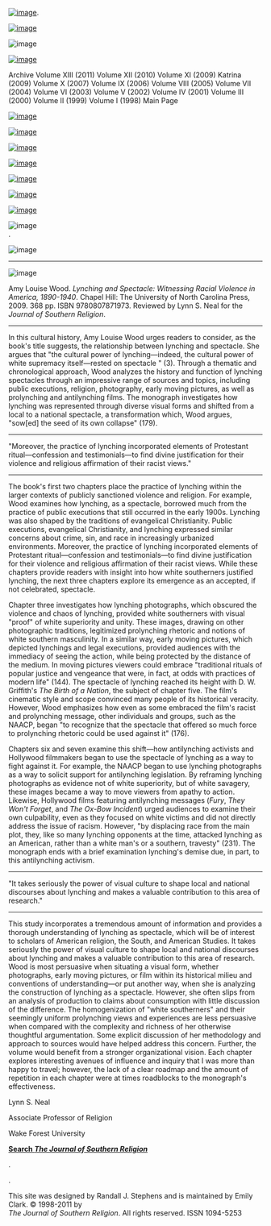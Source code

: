 [![image](../index_top_logo_.jpg)](http://jsr.fsu.edu/).

[![image](../index_top.jpg)](http://jsr.fsu.edu/)

![image](../../production/page_2_strip.jpg)

[![image](../New_Vol_13.png)](Front13.html)

Archive Volume XIII (2011) Volume XII (2010) Volume XI (2009) Katrina
(2009) Volume X (2007) Volume IX (2006) Volume VIII (2005) Volume VII
(2004) Volume VI (2003) Volume V (2002) Volume IV (2001) Volume III
(2000) Volume II (1999) Volume I (1998) Main Page

[![image](../page_2_link_4_mast.jpg)](http://jsr.fsu.edu/ed.htm)

[![image](../page_2_link_5_ed_policies.jpg)](http://jsr.fsu.edu/mission.htm)

[![image](../page_2_link_6_article_sub.jpg)](http://jsr.fsu.edu/submit.htm)

[![image](../page_2_link_7_book_rev.jpg)](http://jsr.fsu.edu/reviews.htm)

[![image](../page_2_link_8_hill_award.jpg)](http://jsr.fsu.edu/award.htm)

[![image](../page_2_link_9_advertisers.jpg)](http://jsr.fsu.edu/ads.htm)

[![image](../page_2_link_99_email.jpg)](mailto:aremillard@francis.edu)

![image](../../production/page_2_width_line_side.jpg) \
.

![image](../../production/page_2_width_line_top.jpg)

* * * * *

![image](Reviews/LynchingAndSpectacle.jpg)

Amy Louise Wood. *Lynching and Spectacle: Witnessing Racial Violence in
America, 1890-1940*. Chapel Hill: The University of North Carolina
Press, 2009. 368 pp. ISBN 9780807871973. Reviewed by Lynn S. Neal for
the *Journal of Southern Religion*.

* * * * *

In this cultural history, Amy Louise Wood urges readers to consider, as
the book's title suggests, the relationship between lynching and
spectacle. She argues that "the cultural power of lynching—indeed, the
cultural power of white supremacy itself—rested on spectacle " (3).
Through a thematic and chronological approach, Wood analyzes the history
and function of lynching spectacles through an impressive range of
sources and topics, including public executions, religion, photography,
early moving pictures, as well as prolynching and antilynching films.
The monograph investigates how lynching was represented through diverse
visual forms and shifted from a local to a national spectacle, a
transformation which, Wood argues, "sow[ed] the seed of its own
collapse" (179).

* * * * *

"Moreover, the practice of lynching incorporated elements of Protestant
ritual—confession and testimonials—to find divine justification for
their violence and religious affirmation of their racist views."

* * * * *

The book's first two chapters place the practice of lynching within the
larger contexts of publicly sanctioned violence and religion. For
example, Wood examines how lynching, as a spectacle, borrowed much from
the practice of public executions that still occurred in the early
1900s. Lynching was also shaped by the traditions of evangelical
Christianity. Public executions, evangelical Christianity, and lynching
expressed similar concerns about crime, sin, and race in increasingly
urbanized environments. Moreover, the practice of lynching incorporated
elements of Protestant ritual—confession and testimonials—to find divine
justification for their violence and religious affirmation of their
racist views. While these chapters provide readers with insight into how
white southerners justified lynching, the next three chapters explore
its emergence as an accepted, if not celebrated, spectacle.

Chapter three investigates how lynching photographs, which obscured the
violence and chaos of lynching, provided white southerners with visual
"proof" of white superiority and unity. These images, drawing on other
photographic traditions, legitimized prolynching rhetoric and notions of
white southern masculinity. In a similar way, early moving pictures,
which depicted lynchings and legal executions, provided audiences with
the immediacy of seeing the action, while being protected by the
distance of the medium. In moving pictures viewers could embrace
"traditional rituals of popular justice and vengeance that were, in
fact, at odds with practices of modern life" (144). The spectacle of
lynching reached its height with D. W. Griffith's *The Birth of a
Nation*, the subject of chapter five. The film's cinematic style and
scope convinced many people of its historical veracity. However, Wood
emphasizes how even as some embraced the film's racist and prolynching
message, other individuals and groups, such as the NAACP, began "to
recognize that the spectacle that offered so much force to prolynching
rhetoric could be used against it" (176).

Chapters six and seven examine this shift—how antilynching activists and
Hollywood filmmakers began to use the spectacle of lynching as a way to
fight against it. For example, the NAACP began to use lynching
photographs as a way to solicit support for antilynching legislation. By
reframing lynching photographs as evidence not of white superiority, but
of white savagery, these images became a way to move viewers from apathy
to action. Likewise, Hollywood films featuring antilynching messages
(*Fury*, *They Won't Forget*, and *The Ox-Bow Incident*) urged audiences
to examine their own culpability, even as they focused on white victims
and did not directly address the issue of racism. However, "by
displacing race from the main plot, they, like so many lynching
opponents at the time, attacked lynching as an American, rather than a
white man's or a southern, travesty" (231). The monograph ends with a
brief examination lynching's demise due, in part, to this antilynching
activism.

* * * * *

"It takes seriously the power of visual culture to shape local and
national discourses about lynching and makes a valuable contribution to
this area of research."

* * * * *

This study incorporates a tremendous amount of information and provides
a thorough understanding of lynching as spectacle, which will be of
interest to scholars of American religion, the South, and American
Studies. It takes seriously the power of visual culture to shape local
and national discourses about lynching and makes a valuable contribution
to this area of research. Wood is most persuasive when situating a
visual form, whether photographs, early moving pictures, or film within
its historical milieu and conventions of understanding—or put another
way, when she is analyzing the construction of lynching as a spectacle.
However, she often slips from an analysis of production to claims about
consumption with little discussion of the difference. The homogenization
of "white southerners" and their seemingly uniform prolynching views and
experiences are less persuasive when compared with the complexity and
richness of her otherwise thoughtful argumentation. Some explicit
discussion of her methodology and approach to sources would have helped
address this concern. Further, the volume would benefit from a stronger
organizational vision. Each chapter explores interesting avenues of
influence and inquiry that I was more than happy to travel; however, the
lack of a clear roadmap and the amount of repetition in each chapter
were at times roadblocks to the monograph's effectiveness.

Lynn S. Neal

Associate Professor of Religion

Wake Forest University

**[Search *The Journal of Southern
Religion*](http://jsr.fsu.edu/search.htm)**

.

.

This site was designed by Randall J. Stephens and is maintained by Emily
Clark. © 1998-2011 by \
 *The Journal of Southern Religion*. All rights reserved. ISSN 1094-5253
